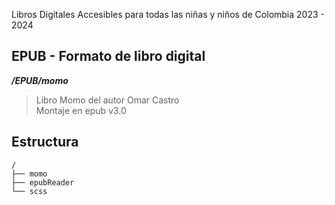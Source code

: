 
Libros Digitales Accesibles para todas las niñas y niños de Colombia
2023 - 2024

## EPUB - Formato de libro digital

***/EPUB/momo***

> Libro Momo del autor Omar Castro \
> Montaje en epub v3.0

## Estructura

```text
/
├── momo
├── epubReader
└── scss
```